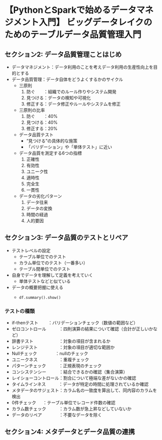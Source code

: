 # 【PythonとSparkで始めるデータマネジメント入門】 ビッグデータレイクのためのテーブルデータ品質管理入門

## セクション2: データ品質管理ことはじめ
* データマネジメント：データ利用のことを考えデータ利用の生産性向上を目的とする
* データ品質管理：データ自体をどうよくするかのサイクル
    * 三原則
        1. 防ぐ　　：組織でのルール作りやシステム開発
        2. 見つける：データの検知や可視化
        3. 修正する：データ修正やルールやシステムを修正
    * 三原則の比率
        1. 防ぐ　　：40%
        2. 見つける：40%
        3. 修正する：20%
    * データ品質テスト
        * ”見つける”の具体的な施策
        * 「バリデーション」や「単体テスト」に近い
    * データ品質を測定する6つの指標
        1. 正確性
        2. 有効性
        3. ユニーク性
        4. 適時性
        5. 完全生
        6. 一貫性
    * データの劣化パターン
        1. データ往来
        2. データの変換
        3. 時間の経過
        4. 人的要因

## セクション3: データ品質のテストとリペア
* テストレベルの設定
    * テーブル単位でのテスト
    * カラム単位でのテスト（一番多い）
    * テーブル間単位でのテスト
* 自身でデータを理解して定義を考えていく
    * 単体テストなどと似ている
* データの概要把握に使える
    * ```python
      df.summary().show()
      ```
### テストの種類
* if-thenテスト　　   ：バリデーションチェック（数値の範囲など）
* ゼロコントロール　　　：四則演算の結果について確認（合計が正しいかなど）
* 辞書テスト　　　　　　：対象の項目が含まれるか
* レンジテスト　　　　　：対象の項目が適切な範囲か
* Nullチェック　　　　 ：nullのチェック
* ユニークネス　　　　　：重複チェック
* パターンチェック　　　：正規表現のチェック
* コンシステンシー　　　：結合できるかの確認（集合演算）
* レイショーコントロール：割合について極端な差がないかの確認
* タイムラインネス　　　：データが特定の時間に処理されているか確認
* メタデータのサジェスト：カラム名の一致度を算出して、同内容のカラムを検出
* 0件チェック 　      ：テーブル単位でレコード件数の確認
* カラム数チェック　　　：カラム数が急上昇などしていないか
* データのリペア　　　　：不要なデータを除く

## セクション4: メタデータとデータ品質の連携
